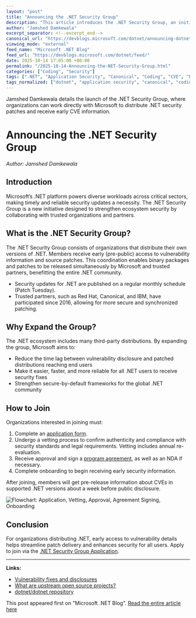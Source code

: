 ```yaml
---
layout: "post"
title: "Announcing the .NET Security Group"
description: "This article introduces the .NET Security Group, an initiative by Microsoft to collaborate with trusted partners and organizations on distributing .NET security patches. Members gain early access to vulnerability information (CVEs) and source patches prior to public disclosure, enabling synchronized patch releases across all .NET distributions and improving ecosystem security."
author: "Jamshed Damkewala"
excerpt_separator: <!--excerpt_end-->
canonical_url: "https://devblogs.microsoft.com/dotnet/announcing-dotnet-security-group/"
viewing_mode: "external"
feed_name: "Microsoft .NET Blog"
feed_url: "https://devblogs.microsoft.com/dotnet/feed/"
date: 2025-10-14 17:05:00 +00:00
permalink: "/2025-10-14-Announcing-the-NET-Security-Group.html"
categories: ["Coding", "Security"]
tags: [".NET", "Application Security", "Canonical", "Coding", "CVE", "Ecosystem", "IBM", "Lifecycle", "Linux Distributions", "Maintenance & Updates", "Microsoft", "News", "Open Source", "Partners", "Patch Tuesday", "Patching", "Red Hat", "Security", "Security Group", "Security Lifecycle", "Security Patching", "Support", "Upstream Projects", "Vulnerability Disclosure"]
tags_normalized: ["dotnet", "application security", "canonical", "coding", "cve", "ecosystem", "ibm", "lifecycle", "linux distributions", "maintenance and updates", "microsoft", "news", "open source", "partners", "patch tuesday", "patching", "red hat", "security", "security group", "security lifecycle", "security patching", "support", "upstream projects", "vulnerability disclosure"]
---
```


Jamshed Damkewala details the launch of the .NET Security Group, where organizations can work directly with Microsoft to distribute .NET security patches and receive early CVE information.<!--excerpt_end-->

# Announcing the .NET Security Group

*Author: Jamshed Damkewala*

## Introduction

Microsoft’s .NET platform powers diverse workloads across critical sectors, making timely and reliable security updates a necessity. The .NET Security Group is a new initiative designed to strengthen ecosystem security by collaborating with trusted organizations and partners.

## What is the .NET Security Group?

The .NET Security Group consists of organizations that distribute their own versions of .NET. Members receive early (pre-public) access to vulnerability information and source patches. This coordination enables binary packages and patches to be released simultaneously by Microsoft and trusted partners, benefitting the entire .NET community.

- Security updates for .NET are published on a regular monthly schedule (Patch Tuesday).
- Trusted partners, such as Red Hat, Canonical, and IBM, have participated since 2016, allowing for more secure and synchronized patching.

## Why Expand the Group?

The .NET ecosystem includes many third-party distributions. By expanding the group, Microsoft aims to:

- Reduce the time lag between vulnerability disclosure and patched distributions reaching end users
- Make it easier, faster, and more reliable for all .NET users to receive security fixes
- Strengthen secure-by-default frameworks for the global .NET community

## How to Join

Organizations interested in joining must:

1. Complete an [application form](https://aka.ms/DotnetSecurityGroupApplication).
2. Undergo a vetting process to confirm authenticity and compliance with security standards and legal requirements. Vetting includes annual re-evaluation.
3. Receive approval and sign a [program agreement](https://aka.ms/dotnetsecuritygroupagreement), as well as an NDA if necessary.
4. Complete onboarding to begin receiving early security information.

After joining, members will get pre-release information about CVEs in supported .NET versions about a week before public disclosure.

![Flowchart: Application, Vetting, Approval, Agreement Signing, Onboarding](https://devblogs.microsoft.com/dotnet/wp-content/uploads/sites/10/2025/10/Flow.png)

## Conclusion

For organizations distributing .NET, early access to vulnerability details helps streamline patch delivery and enhances security for all users. Apply to join via the [.NET Security Group Application](https://aka.ms/DotnetSecurityGroupApplication).

---

**Links:**

- [Vulnerability fixes and disclosures](https://github.com/dotnet/announcements/issues)
- [What are upstream open source projects?](https://www.redhat.com/en/blog/what-open-source-upstream)
- [dotnet/dotnet repository](https://github.com/dotnet/dotnet)

This post appeared first on "Microsoft .NET Blog". [Read the entire article here](https://devblogs.microsoft.com/dotnet/announcing-dotnet-security-group/)
